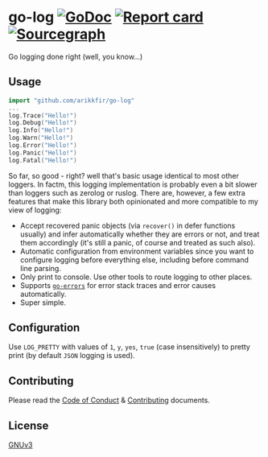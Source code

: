 # go-log [![GoDoc](https://godoc.org/github.com/arikkfir/go-log?status.svg)](http://godoc.org/github.com/arikkfir/go-log) [![Report card](https://goreportcard.com/badge/github.com/arikkfir/go-log)](https://goreportcard.com/report/github.com/arikkfir/go-log) [![Sourcegraph](https://sourcegraph.com/github.com/arikkfir/go-log/-/badge.svg)](https://sourcegraph.com/github.com/arikkfir/go-log?badge)

Go logging done right (well, you know...)

## Usage

```go
import "github.com/arikkfir/go-log"
...
log.Trace("Hello!")
log.Debug("Hello!")
log.Info("Hello!")
log.Warn("Hello!")
log.Error("Hello!")
log.Panic("Hello!")
log.Fatal("Hello!")
```

So far, so good - right? well that's basic usage identical to most other loggers. In factm, this logging implementation is probably even a bit slower than loggers such as zerolog or ruslog. There are, however, a few extra features that make this library both opinionated and more compatible to my view of logging:

* Accept recovered panic objects (via `recover()` in defer functions usually) and infer automatically whether they are errors or not, and treat them accordingly (it's still a panic, of course and treated as such also).
* Automatic configuration from environment variables since you want to configure logging before everything else, including before command line parsing.
* Only print to console. Use other tools to route logging to other places.
* Supports [`go-errors`](https://github.com/arikkfir/go-errors) for error stack traces and error causes automatically.
* Super simple.

## Configuration

Use `LOG_PRETTY` with values of `1`, `y`, `yes`, `true` (case insensitively) to pretty print (by default `JSON` logging is used).
  
## Contributing

Please read the [Code of Conduct](./docs/CODE_OF_CONDUCT.md) & [Contributing](./docs/CONTRIBUTING.md) documents.

## License

[GNUv3](./LICENSE)
